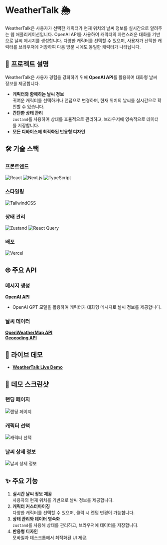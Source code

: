 # WeatherTalk 🌦️  

WeatherTalk은 사용자가 선택한 캐릭터가 현재 위치의 날씨 정보를 실시간으로 알려주는 웹 애플리케이션입니다. 
OpenAI API를 사용하여 캐릭터의 자연스러운 대화를 기반으로 날씨 메시지를 생성합니다.
다양한 캐릭터를 선택할 수 있으며, 사용자가 선택한 캐릭터를 브라우저에 저장하여 다음 방문 시에도 동일한 캐릭터가 나타납니다.


## 📝 프로젝트 설명
WeatherTalk은 사용자 경험을 강화하기 위해 **OpenAI API**를 활용하여 대화형 날씨 정보를 제공합니다.  
- **캐릭터와 함께하는 날씨 정보**  
  귀여운 캐릭터를 선택하거나 랜덤으로 변경하며, 현재 위치의 날씨를 실시간으로 확인할 수 있습니다.  
- **간단한 상태 관리**  
  `zustand`를 사용하여 상태를 효율적으로 관리하고, 브라우저에 영속적으로 데이터를 저장합니다.  
- **모든 디바이스에 최적화된 반응형 디자인**  

## 🛠️ 기술 스택
### **프론트엔드**
![React](https://img.shields.io/badge/React-61DAFB?logo=react&logoColor=white)
![Next.js](https://img.shields.io/badge/Next.js-000000?logo=nextdotjs&logoColor=white)
![TypeScript](https://img.shields.io/badge/TypeScript-3178C6?logo=typescript&logoColor=white) 

### **스타일링**
![TailwindCSS](https://img.shields.io/badge/TailwindCSS-06B6D4?logo=tailwindcss&logoColor=white)

### **상태 관리**
![Zustand](https://img.shields.io/badge/Zustand-404040?logo=github&logoColor=white)
![React Query](https://img.shields.io/badge/React_Query-FF4154?logo=react-query&logoColor=white)

### **배포**
![Vercel](https://img.shields.io/badge/Vercel-000000?logo=vercel&logoColor=white) 


## 🌐 주요 API
### **메시지 생성**
**[OpenAI API](https://platform.openai.com/docs/)**  
  - OpenAI GPT 모델을 활용하여 캐릭터가 대화형 메시지로 날씨 정보를 제공합니다.  

### **날씨 데이터**
**[OpenWeatherMap API](https://openweathermap.org/api)**  
**[Geocoding API](https://openweathermap.org/api/geocoding-api)**  


## 🔗 라이브 데모
- **[WeatherTalk Live Demo](https://weather-talk.vercel.app)**  

## 📸 데모 스크린샷
### **랜딩 페이지**
![랜딩 페이지](https://github.com/Solyi-Park/weatherTalk/assets/121113217/bf1118eb-062b-41fd-9641-b678e6f23c63)

### **캐릭터 선택**
![캐릭터 선택](https://github.com/Solyi-Park/weatherTalk/assets/121113217/828522e2-7c91-4476-bca5-4c64c256ede1)

### **날씨 상세 정보**
![날씨 상세 정보](https://github.com/Solyi-Park/weatherTalk/assets/121113217/618527f1-87fb-483e-9a20-ebca398a7942)


## ✨ 주요 기능
1. **실시간 날씨 정보 제공**  
   사용자의 현재 위치를 기반으로 날씨 정보를 제공합니다.  
2. **캐릭터 커스터마이징**  
   다양한 캐릭터를 선택할 수 있으며, 클릭 시 랜덤 변경이 가능합니다.  
3. **상태 관리와 데이터 영속화**  
   `zustand`를 사용해 상태를 관리하고, 브라우저에 데이터를 저장합니다.  
4. **반응형 디자인**  
   모바일과 데스크톱에서 최적화된 UI 제공.  

